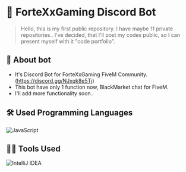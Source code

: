 # 🤖 ForteXxGaming Discord Bot
> Hello, this is my first public repository. I have maybe 11 private repositories.. I've decided, that I'll post my codes public, so I can present myself with it "code portfolio".

## 📖 About bot

* It's Discord Bot for ForteXxGaming FiveM Community. (https://discord.gg/NJxqk8e5Tj)
* This bot have only 1 function now, BlackMarket chat for FiveM.
* I'll add more functionality soon..

## 🛠 Used Programming Languages

![JavaScript](https://img.shields.io/badge/-JavaScript-05122A?style=flat&logo=javascript)

## 👨‍💻 Tools Used

![IntelliJ IDEA](https://img.shields.io/badge/-IntelliJ-05122A?style=flat&logo=intellij-idea)
